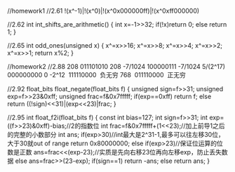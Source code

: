 //homework1
//2.61
!(x^-1)|!(x^0)|!(x^0x000000ff)|!(x^0xff000000)

//2.62
int int_shifts_are_arithmetic()
{
	int x=-1>>32;
	if(!x)return 0;
	else return 1;
}

//2.65
int odd_ones(unsigned x)
{
	x^=x>>16;
	x^=x>>8;
	x^=x>>4;
	x^=x>>2;
	x^=x>>1;
	return x%2;
}

//homework2
//2.88
208  011101010 208
-7/1024  100000111  -7/1024
5/(2^17)  000000000  0
-2^12  111110000  负无穷
768  011110000  正无穷

//2.92
float_bits float_negate(float_bits f)
{
	unsigned sign=f>>31;
	unsigned exp=f>>23&0xff;
	unsigned frac=f&0x7fffff;
	if(exp==0xff)
		return f;
	else
		return ((!sign)<<31)|(exp<<23)|frac;
}

//2.95
int float_f2i(float_bits f)
{
	const int bias=127;
	int sign=f>>31;
	int exp=((f>>23)&0xff)-bias;//2的指数位
	int frac=f&0x7fffff+(1<<23);//加上前导1之后的完整的小数部分
	int ans;
	if(exp>30)//int最大是2^31-1,最多可以往左移30位，大于30就out of range
		return 0x80000000;
	else if(exp>23)//保证位运算的位数是正数
		ans=frac<<(exp-23);//实质是先向右移23位再向左移exp，防止丢失数据
	else 
		ans=frac>>(23-exp);
	if(sign==1)
		return -ans;
	else return ans;
}
